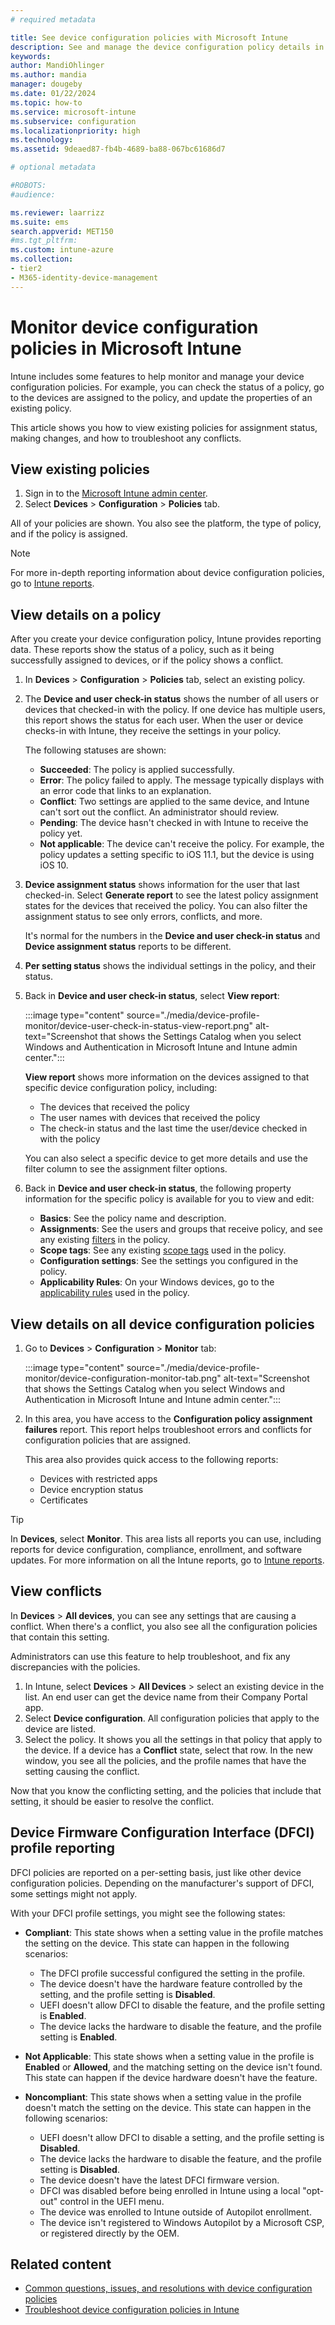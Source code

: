 ```yaml
---
# required metadata

title: See device configuration policies with Microsoft Intune
description: See and manage the device configuration policy details in Microsoft Intune. Look at a graphical chart of the number of devices assigned to a policy, and see which devices have policies assigned or deployed. Can also troubleshoot policies that have conflict settings. 
keywords:
author: MandiOhlinger
ms.author: mandia
manager: dougeby
ms.date: 01/22/2024
ms.topic: how-to
ms.service: microsoft-intune
ms.subservice: configuration
ms.localizationpriority: high
ms.technology:
ms.assetid: 9deaed87-fb4b-4689-ba88-067bc61686d7

# optional metadata

#ROBOTS:
#audience:

ms.reviewer: laarrizz
ms.suite: ems
search.appverid: MET150
#ms.tgt_pltfrm:
ms.custom: intune-azure
ms.collection:
- tier2
- M365-identity-device-management
---
```


# Monitor device configuration policies in Microsoft Intune

Intune includes some features to help monitor and manage your device configuration policies. For example, you can check the status of a policy, go to the devices are assigned to the policy, and update the properties of an existing policy.

This article shows you how to view existing policies for assignment status, making changes, and how to troubleshoot any conflicts.

## View existing policies

1. Sign in to the [Microsoft Intune admin center](https://go.microsoft.com/fwlink/?linkid=2109431).
2. Select **Devices** > **Configuration** > **Policies** tab.

All of your policies are shown. You also see the platform, the type of policy, and if the policy is assigned.

> [!NOTE]
> For more in-depth reporting information about device configuration policies, go to [Intune reports](../fundamentals/reports.md).

## View details on a policy

After you create your device configuration policy, Intune provides reporting data. These reports show the status of a policy, such as it being successfully assigned to devices, or if the policy shows a conflict.

1. In **Devices** > **Configuration** > **Policies** tab, select an existing policy.

2. The **Device and user check-in status** shows the number of all users or devices that checked-in with the policy. If one device has multiple users, this report shows the status for each user. When the user or device checks-in with Intune, they receive the settings in your policy.

    The following statuses are shown:

    - **Succeeded**: The policy is applied successfully.
    - **Error**: The policy failed to apply. The message typically displays with an error code that links to an explanation.
    - **Conflict**: Two settings are applied to the same device, and Intune can't sort out the conflict. An administrator should review.
    - **Pending**: The device hasn't checked in with Intune to receive the policy yet.
    - **Not applicable**: The device can't receive the policy. For example, the policy updates a setting specific to iOS 11.1, but the device is using iOS 10.

3. **Device assignment status** shows information for the user that last checked-in. Select **Generate report** to see the latest policy assignment states for the devices that received the policy. You can also filter the assignment status to see only errors, conflicts, and more.

    It's normal for the numbers in the **Device and user check-in status** and **Device assignment status** reports to be different.

4. **Per setting status** shows the individual settings in the policy, and their status.

5. Back in **Device and user check-in status**, select **View report**:

    :::image type="content" source="./media/device-profile-monitor/device-user-check-in-status-view-report.png" alt-text="Screenshot that shows the Settings Catalog when you select Windows and Authentication in Microsoft Intune and Intune admin center.":::

    **View report** shows more information on the devices assigned to that specific device configuration policy, including:

    - The devices that received the policy
    - The user names with devices that received the policy
    - The check-in status and the last time the user/device checked in with the policy

    You can also select a specific device to get more details and use the filter column to see the assignment filter options.

6. Back in **Device and user check-in status**, the following property information for the specific policy is available for you to view and edit:

    - **Basics**: See the policy name and description.
    - **Assignments**: See the users and groups that receive policy, and see any existing [filters](../fundamentals/filters.md) in the policy.
    - **Scope tags**: See any existing [scope tags](../fundamentals/scope-tags.md) used in the policy.
    - **Configuration settings**: See the settings you configured in the policy.
    - **Applicability Rules**: On your Windows devices, go to the [applicability rules](device-profile-create.md#applicability-rules) used in the policy.

## View details on all device configuration policies

1. Go to **Devices** > **Configuration** > **Monitor** tab:

    :::image type="content" source="./media/device-profile-monitor/device-configuration-monitor-tab.png" alt-text="Screenshot that shows the Settings Catalog when you select Windows and Authentication in Microsoft Intune and Intune admin center.":::

2. In this area, you have access to the **Configuration policy assignment failures** report. This report helps troubleshoot errors and conflicts for configuration policies that are assigned.

    This area also provides quick access to the following reports:

    - Devices with restricted apps
    - Device encryption status
    - Certificates

> [!TIP]
> In **Devices**, select **Monitor**. This area lists all reports you can use, including reports for device configuration, compliance, enrollment, and software updates. For more information on all the Intune reports, go to [Intune reports](../fundamentals/reports.md).

## View conflicts

In **Devices** > **All devices**, you can see any settings that are causing a conflict. When there's a conflict, you also see all the configuration policies that contain this setting.

Administrators can use this feature to help troubleshoot, and fix any discrepancies with the policies.

1. In Intune, select **Devices** > **All Devices** > select an existing device in the list. An end user can get the device name from their Company Portal app.
2. Select **Device configuration**. All configuration policies that apply to the device are listed.
3. Select the policy. It shows you all the settings in that policy that apply to the device. If a device has a **Conflict** state, select that row. In the new window, you see all the policies, and the profile names that have the setting causing the conflict.

Now that you know the conflicting setting, and the policies that include that setting, it should be easier to resolve the conflict.

## Device Firmware Configuration Interface (DFCI) profile reporting

DFCI policies are reported on a per-setting basis, just like other device configuration policies. Depending on the manufacturer's support of DFCI, some settings might not apply.

With your DFCI profile settings, you might see the following states:

- **Compliant**: This state shows when a setting value in the profile matches the setting on the device. This state can happen in the following scenarios:

  - The DFCI profile successful configured the setting in the profile.
  - The device doesn't have the hardware feature controlled by the setting, and the profile setting is **Disabled**.
  - UEFI doesn't allow DFCI to disable the feature, and the profile setting is **Enabled**.
  - The device lacks the hardware to disable the feature, and the profile setting is **Enabled**.

- **Not Applicable**: This state shows when a setting value in the profile is **Enabled** or **Allowed**, and the matching setting on the device isn't found. This state can happen if the device hardware doesn't have the feature.

- **Noncompliant**: This state shows when a setting value in the profile doesn't match the setting on the device. This state can happen in the following scenarios:

  - UEFI doesn't allow DFCI to disable a setting, and the profile setting is **Disabled**.
  - The device lacks the hardware to disable the feature, and the profile setting is **Disabled**.
  - The device doesn't have the latest DFCI firmware version.
  - DFCI was disabled before being enrolled in Intune using a local "opt-out" control in the UEFI menu.
  - The device was enrolled to Intune outside of Autopilot enrollment.
  - The device isn't registered to Windows Autopilot by a Microsoft CSP, or registered directly by the OEM.

## Related content

- [Common questions, issues, and resolutions with device configuration policies](device-profile-troubleshoot.md)
- [Troubleshoot device configuration policies in Intune](/troubleshoot/mem/intune/troubleshoot-policies-in-microsoft-intune)
